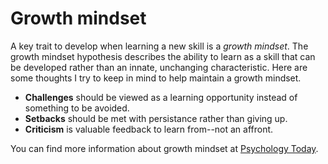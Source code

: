 # Growth mindset

A key trait to develop when learning a new skill is a *growth mindset*. The growth mindset hypothesis describes the ability to learn as a skill that can be developed rather than an innate, unchanging characteristic. Here are some thoughts I try to keep in mind to help maintain a growth mindset.

- **Challenges** should be viewed as a learning opportunity instead of something to be avoided.
- **Setbacks** should be met with persistance rather than giving up.
- **Criticism** is valuable feedback to learn from--not an affront.

You can find more information about growth mindset at [Psychology Today](https://www.psychologytoday.com/us/basics/growth-mindset).
